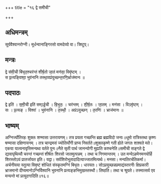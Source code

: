 +++
title = "१६ द्वे समीची"

+++
## अधिमन्त्रम्
सूर्यवैश्वानरोग्नी। मूर्धन्वानाङ्गिरसो वामदेव्यो वा। त्रिष्टुप्।

## मन्त्रः
द्वे स॑मी॒ची बि॑भृत॒श्चर॑न्तं शीर्ष॒तो जा॒तं मन॑सा॒ विमृ॑ष्टम् ।  
स प्र॒त्यङ्विश्वा॒ भुव॑नानि तस्था॒वप्र॑युच्छन्त॒रणि॒र्भ्राज॑मानः ॥

## पदपाठः
द्वे इति॑ । स॒मी॒ची इति॑ सम्ऽई॒ची । बि॒भृ॒तः॒ । चर॑न्तम् । शी॒र्ष॒तः । जा॒तम् । मन॑सा । विऽमृ॑ष्टम् ।  
सः । प्र॒त्यङ् । विश्वा॑ । भुव॑नानि । त॒स्थौ॒ । अप्र॑ऽयुच्छन् । त॒रणिः॑ । भ्राज॑मानः ॥

## भाष्यम्
अग्निर्ज्योतिरहः शुक्लः शण्मासा उत्तरायणम्। तत्र प्रयता गच्छन्ति ब्रह्म ब्रह्मविदो जनाः॥धूमो रात्रिस्तथा कृष्णः षण्मासा दक्षिणायनम् । तत्र चान्द्रमसं ज्योतिर्योगी प्राप्य निवर्तते॥शुक्लकृष्णे गती ह्येते जगतः शाश्वते मते। एकया यात्यनावृत्तिमन्यथा वर्तते पुनः॥नैते सृती पार्थ जानन्योगी मुह्यति कश्चनेति॥समीची सङ्गते द्वे द्यावापृथिव्यौ चरन्तं गच्छन्तं शीर्षतः शिरसो जातमुत्पन्नम् । तथा च निगमान्तरम् । उत मन्येऽहमेनमनयोर्हि शिरस्तोऽयं प्रातर्जायत इति। यद्वा। सर्वशिरोभूतादादित्याज्जातमित्यर्थः। मनसा। मन्यतिरर्चतिकर्मा। अर्चनीयया स्तुत्या विमृष्टं शोधितं संस्कृतमग्निं बिभृतः। धारयतः। सोऽप्रयुच्छन्नप्रमाद्यंस्तरनीः क्षिप्रकारी भ्राजमानो दीप्यमानोऽग्निर्विश्वानि भुवनानि प्रत्यङ्ङभिमुखस्तस्थौ। तिष्ठति। तथा च श्रूयते। तस्मात्सर्व एव मन्यन्ते मां प्रत्युदगादिति॥१६॥